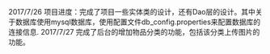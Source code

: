 2017/7/26 项目进度：完成了项目一些实体类的设计，还有Dao层的设计。其中关于数据库使用mysql数据库，使用配置文件db_config.properties来配置数据库的连接信息.
2017/7/27 完成了后台的增加物品分类的功能，包括该分类上传图片的功能。